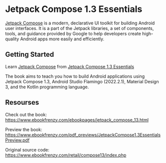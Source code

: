 # Jetpack Compose 1.3 Essentials

[Jetpack Compose](https://developer.android.com/jetpack/compose) is a modern, declarative UI toolkit for building Android user interfaces. It is a part of the Jetpack libraries, a set of components, tools, and guidance provided by Google to help developers create high-quality Android apps more easily and efficiently.

## Getting Started


Learn [Jetpack Compose](https://developer.android.com/jetpack/compose) from [Jetpack Compose 1.3 Essentials](https://www.ebookfrenzy.com/ebookpages/jetpack_compose_13.html)

The book aims to teach you how to build Android applications using Jetpack Compose 1.3, Android Studio Flamingo (2022.2.1), Material Design 3, and the Kotlin programming language.

## Resourses

Check out the book: https://www.ebookfrenzy.com/ebookpages/jetpack_compose_13.html

Preview the book: https://www.ebookfrenzy.com/pdf_previews/JetpackCompose1.3EssentialsPreview.pdf

Original source code: https://www.ebookfrenzy.com/retail/compose13/index.php
